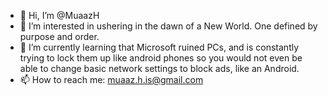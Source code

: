 - 👋 Hi, I’m @MuaazH
- 👀 I’m interested in ushering in the dawn of a New World. One defined by purpose and order.
- 🌱 I’m currently learning that Microsoft ruined PCs, and is constantly trying to lock them up like android phones so you would not even be able to change basic network settings to block ads, like an Android.
- 📫 How to reach me: muaaz.h.is@gmail.com
